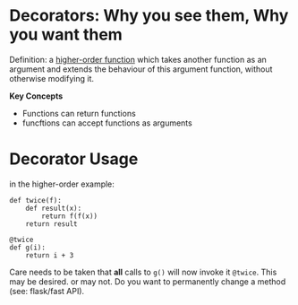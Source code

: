 # Decorators: Why you see them, Why you want them 

Definition: a [higher-order function](https://en.wikipedia.org/wiki/Higher-order_function) which takes another function as an argument and extends the behaviour of this argument function, without otherwise modifying it. 


**Key Concepts**

* Functions can return functions
* funcftions can accept functions as arguments


# Decorator Usage

in the higher-order example: 

```
def twice(f):
    def result(x):
        return f(f(x))
    return result

@twice
def g(i):
    return i + 3
```

Care needs to be taken that **all** calls to `g()` will now invoke it `@twice`. This may be desired. or may not. Do you want to permanently change a method (see: flask/fast API).